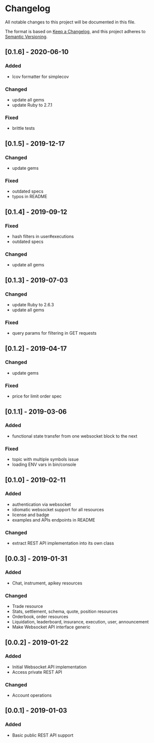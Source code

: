 # Changelog

 All notable changes to this project will be documented in this file.

The format is based on [Keep a Changelog](https://keepachangelog.com/en/1.0.0/),
and this project adheres to [Semantic Versioning](https://semver.org/spec/v2.0.0.html).

## [0.1.6] - 2020-06-10
### Added
- lcov formatter for simplecov
### Changed
- update all gems
- update Ruby to 2.7.1
### Fixed
- brittle tests

## [0.1.5] - 2019-12-17
### Changed
- update gems
### Fixed
- outdated specs
- typos in README

## [0.1.4] - 2019-09-12
### Fixed
- hash filters in user#executions
- outdated specs
### Changed
- update all gems

## [0.1.3] - 2019-07-03
### Changed
- update Ruby to 2.6.3
- update all gems
### Fixed
- query params for filtering in GET requests

## [0.1.2] - 2019-04-17
### Changed
- update gems
### Fixed
- price for limit order spec

## [0.1.1] - 2019-03-06
### Added
- functional state transfer from one websocket block to the next
### Fixed
- topic with multiple symbols issue
- loading ENV vars in bin/console

## [0.1.0] - 2019-02-11
### Added
- authentication via websocket
- idiomatic websocket support for all resources
- license and badge
- examples and APIs endpoints in README
### Changed
- extract REST API implementation into its own class

## [0.0.3] - 2019-01-31
### Added
- Chat, instrument, apikey resources
### Changed
- Trade resource
- Stats, settlement, schema, quote, position resources
- Orderbook, order resources
- Liquidation, leaderboard, insurance, execution, user, announcement
- Make Websocket API interface generic

## [0.0.2] - 2019-01-22
### Added
- Initial Websocket API implementation
- Access private REST API
### Changed
- Account operations

## [0.0.1] - 2019-01-03
### Added
- Basic public REST API support
